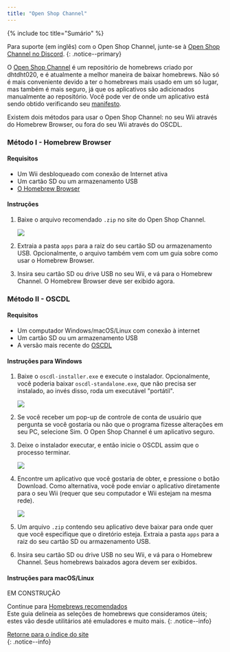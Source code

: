 ```yaml
---
title: "Open Shop Channel"
---
```


{% include toc title="Sumário" %}

Para suporte (em inglês) com o Open Shop Channel, junte-se à [Open Shop Channel no Discord](https://discord.gg/osc).
{: .notice--primary}

O [Open Shop Channel](https://oscwii.org/) é um repositório de homebrews criado por dhtdht020, e é atualmente a melhor maneira de baixar homebrews. Não só é mais conveniente devido a ter o homebrews mais usado em um só lugar, mas também é mais seguro, já que os aplicativos são adicionados manualmente ao repositório. Você pode ver de onde um aplicativo está sendo obtido verificando seu [manifesto](https://github.com/OpenShopChannel/Apps/tree/master/contents).

Existem dois métodos para usar o Open Shop Channel: no seu Wii através do Homebrew Browser, ou fora do seu Wii através do OSCDL.

### Método I - Homebrew Browser

#### Requisitos

+ Um Wii desbloqueado com conexão de Internet ativa
+ Um cartão SD ou um armazenamento USB
+ [O Homebrew Browser](https://oscwii.org/library/app/homebrew_browser)

#### Instruções

1. Baixe o arquivo recomendado `.zip` no site do Open Shop Channel.

    ![](/images/osc/zip-download-HBB.png)

1. Extraia a pasta `apps` para a raiz do seu cartão SD ou armazenamento USB. Opcionalmente, o arquivo também vem com um guia sobre como usar o Homebrew Browser.
1. Insira seu cartão SD ou drive USB no seu Wii, e vá para o Homebrew Channel. O Homebrew Browser deve ser exibido agora.

### Método II - OSCDL

#### Requisitos

+ Um computador Windows/macOS/Linux com conexão à internet
+ Um cartão SD ou um armazenamento USB
+ A versão mais recente do [OSCDL](https://github.com/dhtdht020/osc-dl/releases/latest)

#### Instruções para Windows

1. Baixe o `oscdl-installer.exe` e execute o instalador. Opcionalmente, você poderia baixar `oscdl-standalone.exe`, que não precisa ser instalado, ao invés disso, roda um executável "portátil".

    ![](/images/osc/exe-download-OSCDL.png)

1. Se você receber um pop-up de controle de conta de usuário que pergunta se você gostaria ou não que o programa fizesse alterações em seu PC, selecione Sim. O Open Shop Channel é um aplicativo seguro.
1. Deixe o instalador executar, e então inicie o OSCDL assim que o processo terminar.

    ![](/images/osc/install-finished-OSCDL.png)

1. Encontre um aplicativo que você gostaria de obter, e pressione o botão Download. Como alternativa, você pode enviar o aplicativo diretamente para o seu Wii (requer que seu computador e Wii estejam na mesma rede).

    ![](/images/osc/app-download-OSCDL.png)

1. Um arquivo `.zip` contendo seu aplicativo deve baixar para onde quer que você especifique que o diretório esteja. Extraia a pasta `apps` para a raiz do seu cartão SD ou armazenamento USB.
1. Insira seu cartão SD ou drive USB no seu Wii, e vá para o Homebrew Channel. Seus homebrews baixados agora devem ser exibidos.

#### Instruções para macOS/Linux

EM CONSTRUÇÃO

Continue para [Homebrews recomendados](recommended-homebrew)<br> Este guia delineia as seleções de homebrews que consideramos úteis; estes vão desde utilitários até emuladores e muito mais.
{: .notice--info}

[Retorne para o índice do site](site-navigation)<br>
{: .notice--info}
